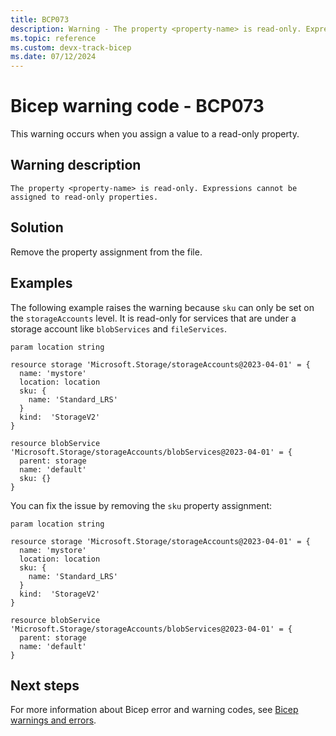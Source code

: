 ```yaml
---
title: BCP073
description: Warning - The property <property-name> is read-only. Expressions cannot be assigned to read-only properties.
ms.topic: reference
ms.custom: devx-track-bicep
ms.date: 07/12/2024
---
```


# Bicep warning code - BCP073

This warning occurs when you assign a value to a read-only property.

## Warning description

`The property <property-name> is read-only. Expressions cannot be assigned to read-only properties.`

## Solution

Remove the property assignment from the file.  

## Examples

The following example raises the warning because `sku` can only be set on the `storageAccounts` level. It is read-only for services that are under a storage account like `blobServices` and `fileServices`.

```bicep
param location string

resource storage 'Microsoft.Storage/storageAccounts@2023-04-01' = {
  name: 'mystore'
  location: location
  sku: {
    name: 'Standard_LRS'
  }
  kind:  'StorageV2'
}

resource blobService 'Microsoft.Storage/storageAccounts/blobServices@2023-04-01' = {
  parent: storage
  name: 'default'
  sku: {}
}
```

You can fix the issue by removing the `sku` property assignment:

```bicep
param location string

resource storage 'Microsoft.Storage/storageAccounts@2023-04-01' = {
  name: 'mystore'
  location: location
  sku: {
    name: 'Standard_LRS'
  }
  kind:  'StorageV2'
}

resource blobService 'Microsoft.Storage/storageAccounts/blobServices@2023-04-01' = {
  parent: storage
  name: 'default'
}
```

## Next steps

For more information about Bicep error and warning codes, see [Bicep warnings and errors](./bicep-error-codes.md).